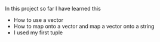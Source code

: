 In this project so far I have learned this
- How to use a vector
- How to map onto a vector and map a vector onto a string
- I used my first tuple
